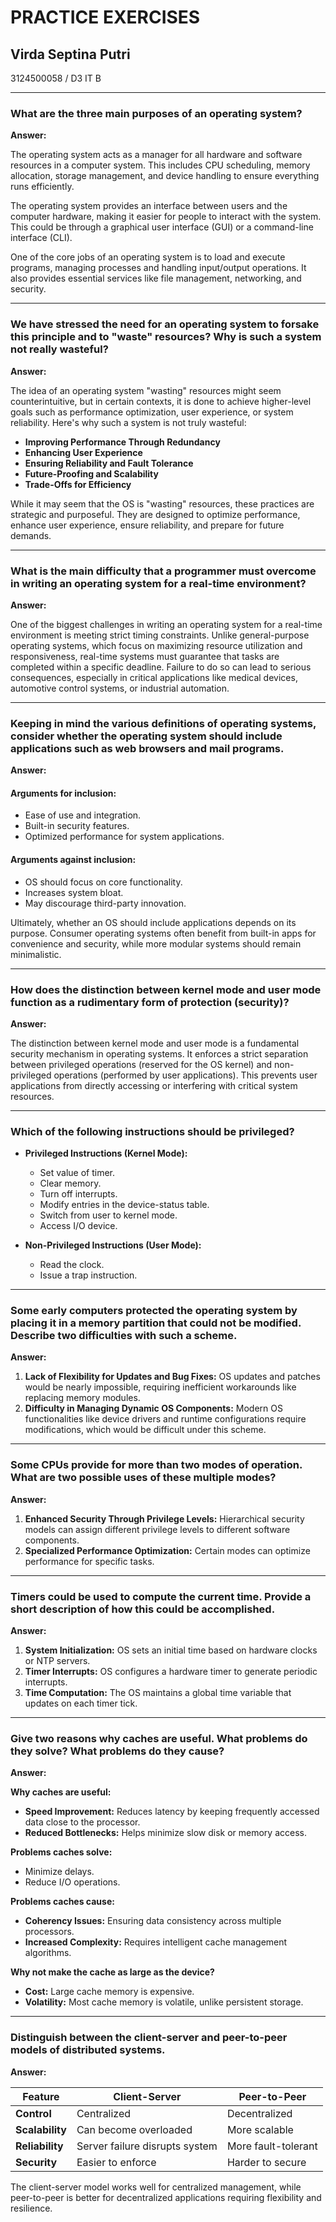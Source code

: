 # PRACTICE EXERCISES

## Virda Septina Putri

3124500058 / D3 IT B

---

### What are the three main purposes of an operating system?

**Answer:**

The operating system acts as a manager for all hardware and software resources in a computer system. This includes CPU scheduling, memory allocation, storage management, and device handling to ensure everything runs efficiently.

The operating system provides an interface between users and the computer hardware, making it easier for people to interact with the system. This could be through a graphical user interface (GUI) or a command-line interface (CLI).

One of the core jobs of an operating system is to load and execute programs, managing processes and handling input/output operations. It also provides essential services like file management, networking, and security.

---

### We have stressed the need for an operating system to forsake this principle and to "waste" resources? Why is such a system not really wasteful?

**Answer:**

The idea of an operating system "wasting" resources might seem counterintuitive, but in certain contexts, it is done to achieve higher-level goals such as performance optimization, user experience, or system reliability. Here's why such a system is not truly wasteful:

- **Improving Performance Through Redundancy**
- **Enhancing User Experience**
- **Ensuring Reliability and Fault Tolerance**
- **Future-Proofing and Scalability**
- **Trade-Offs for Efficiency**

While it may seem that the OS is "wasting" resources, these practices are strategic and purposeful. They are designed to optimize performance, enhance user experience, ensure reliability, and prepare for future demands.

---

### What is the main difficulty that a programmer must overcome in writing an operating system for a real-time environment?

**Answer:**

One of the biggest challenges in writing an operating system for a real-time environment is meeting strict timing constraints. Unlike general-purpose operating systems, which focus on maximizing resource utilization and responsiveness, real-time systems must guarantee that tasks are completed within a specific deadline. Failure to do so can lead to serious consequences, especially in critical applications like medical devices, automotive control systems, or industrial automation.

---

### Keeping in mind the various definitions of operating systems, consider whether the operating system should include applications such as web browsers and mail programs.

**Answer:**

#### Arguments for inclusion:
- Ease of use and integration.
- Built-in security features.
- Optimized performance for system applications.

#### Arguments against inclusion:
- OS should focus on core functionality.
- Increases system bloat.
- May discourage third-party innovation.

Ultimately, whether an OS should include applications depends on its purpose. Consumer operating systems often benefit from built-in apps for convenience and security, while more modular systems should remain minimalistic.

---

### How does the distinction between kernel mode and user mode function as a rudimentary form of protection (security)?

**Answer:**

The distinction between kernel mode and user mode is a fundamental security mechanism in operating systems. It enforces a strict separation between privileged operations (reserved for the OS kernel) and non-privileged operations (performed by user applications). This prevents user applications from directly accessing or interfering with critical system resources.

---

### Which of the following instructions should be privileged?

- **Privileged Instructions (Kernel Mode):**
  - Set value of timer.
  - Clear memory.
  - Turn off interrupts.
  - Modify entries in the device-status table.
  - Switch from user to kernel mode.
  - Access I/O device.

- **Non-Privileged Instructions (User Mode):**
  - Read the clock.
  - Issue a trap instruction.

---

### Some early computers protected the operating system by placing it in a memory partition that could not be modified. Describe two difficulties with such a scheme.

**Answer:**

1. **Lack of Flexibility for Updates and Bug Fixes:** OS updates and patches would be nearly impossible, requiring inefficient workarounds like replacing memory modules.
2. **Difficulty in Managing Dynamic OS Components:** Modern OS functionalities like device drivers and runtime configurations require modifications, which would be difficult under this scheme.

---

### Some CPUs provide for more than two modes of operation. What are two possible uses of these multiple modes?

**Answer:**

1. **Enhanced Security Through Privilege Levels:** Hierarchical security models can assign different privilege levels to different software components.
2. **Specialized Performance Optimization:** Certain modes can optimize performance for specific tasks.

---

### Timers could be used to compute the current time. Provide a short description of how this could be accomplished.

**Answer:**

1. **System Initialization:** OS sets an initial time based on hardware clocks or NTP servers.
2. **Timer Interrupts:** OS configures a hardware timer to generate periodic interrupts.
3. **Time Computation:** The OS maintains a global time variable that updates on each timer tick.

---

### Give two reasons why caches are useful. What problems do they solve? What problems do they cause?

**Answer:**

**Why caches are useful:**
- **Speed Improvement:** Reduces latency by keeping frequently accessed data close to the processor.
- **Reduced Bottlenecks:** Helps minimize slow disk or memory access.

**Problems caches solve:**
- Minimize delays.
- Reduce I/O operations.

**Problems caches cause:**
- **Coherency Issues:** Ensuring data consistency across multiple processors.
- **Increased Complexity:** Requires intelligent cache management algorithms.

**Why not make the cache as large as the device?**
- **Cost:** Large cache memory is expensive.
- **Volatility:** Most cache memory is volatile, unlike persistent storage.

---

### Distinguish between the client-server and peer-to-peer models of distributed systems.

**Answer:**

| Feature        | Client-Server | Peer-to-Peer |
|---------------|--------------|-------------|
| **Control**    | Centralized  | Decentralized |
| **Scalability** | Can become overloaded | More scalable |
| **Reliability** | Server failure disrupts system | More fault-tolerant |
| **Security**   | Easier to enforce | Harder to secure |

The client-server model works well for centralized management, while peer-to-peer is better for decentralized applications requiring flexibility and resilience.
